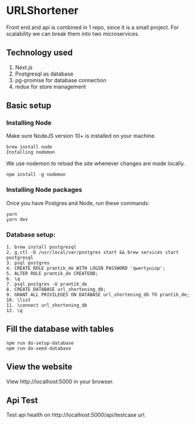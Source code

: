 # URLShortener

Front end and api is combined in 1 repo, since it is a small project. For scalability we can break them into two microservices.

## Technology used

1. Next.js
2. Postgresql as database
3. pg-promise for database connection
4. redux for store management

## Basic setup

  ### Installing Node

  Make sure NodeJS version 10+ is installed on your machine.

    brew install node
    Installing nodemon

  We use nodemon to reload the site whenever changes are made locally.

    npm install -g nodemon

  ### Installing Node packages

  Once you have Postgres and Node, run these commands:

    yarn
    yarn dev

  ### Database setup:
    1. brew install postgresql
    2. g_ctl -D /usr/local/var/postgres start && brew services start postgresql
    3. psql postgres
    4. CREATE ROLE prantik_de WITH LOGIN PASSWORD 'qwertyuiop';
    5. ALTER ROLE prantik_de CREATEDB;
    6. \q
    7. psql postgres -U prantik_de
    8. CREATE DATABASE url_shortening_db;
    9. GRANT ALL PRIVILEGES ON DATABASE url_shortening_db TO prantik_de;
    10. \list
    11. \connect url_shortening_db
    12. \q

  ## Fill the database with tables

    npm run do-setup-database
    npm run do-seed-database

  ## View the website

  View http://localhost:5000 in your browser.

  ## Api Test

  Test api health on http://localhost:5000/api/testcase url.
